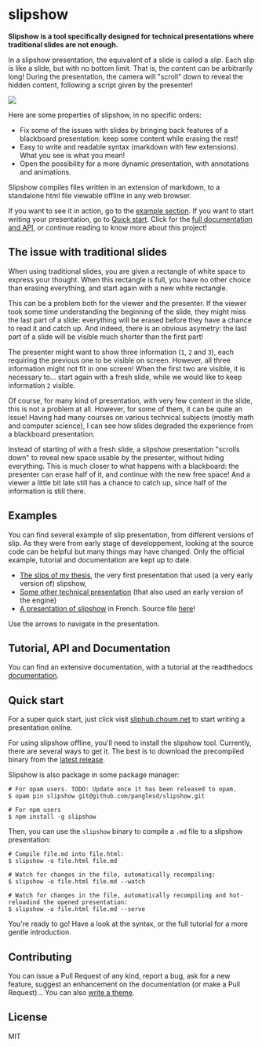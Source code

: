 # slipshow

**Slipshow is a tool specifically designed for technical presentations where traditional slides are not enough.**

In a slipshow presentation, the equivalent of a slide is called a _slip_. Each slip is like a slide, but with no bottom limit. That is, the content can be arbitrarily long! During the presentation, the camera will "scroll" down to reveal the hidden content, following a script given by the presenter!

![](slip_scroll.gif)

Here are some properties of slipshow, in no specific orders:

- Fix some of the issues with slides by bringing back features of a blackboard presentation: keep some content while erasing the rest!
- Easy to write and readable syntax (markdown with few extensions). What you see is what you mean!
- Open the possibility for a more dynamic presentation, with annotations and animations.

Slipshow compiles files written in an extension of markdown, to a standalone html file viewable offline in any web browser.

If you want to see it in action, go to the [example section](#examples). If you want to start writing your presentation, go to [Quick start](#quick-start). Click for the [full documentation and API](#tutorial-api-documentation), or continue reading to know more about this project!

## The issue with traditional slides

When using traditional slides, you are given a rectangle of white space to express your thought. When this rectangle is full, you have no other choice than erasing everything, and start again with a new white rectangle.

This can be a problem both for the viewer and the presenter. If the viewer took some time understanding the beginning of the slide, they might miss the last part of a slide: everything will be erased before they have a chance to read it and catch up. And indeed, there is an obvious asymetry: the last part of a slide will be visible much shorter than the first part!

The presenter might want to show three information (`1`, `2` and `3`), each requiring the previous one to be visible on screen. However, all three information might not fit in one screen! When the first two are visible, it is necessary to... start again with a fresh slide, while we would like to keep information `2` visible.

Of course, for many kind of presentation, with very few content in the slide, this is not a problem at all. However, for some of them, it can be quite an issue! Having had many courses on various technical subjects (mostly math and computer science), I can see how slides degraded the experience from a blackboard presentation.

Instead of starting of with a fresh slide, a slipshow presentation "scrolls down" to reveal new space usable by the presenter, without hiding everything. This is much closer to what happens with a blackboard: the presenter can erase half of it, and continue with the new free space! And a viewer a little bit late still has a chance to catch up, since half of the information is still there.

## Examples

You can find several example of slip presentation, from different versions of slip. As they were from early stage of developpement, looking at the source code can be helpful but many things may have changed. Only the official example, tutorial and documentation are kept up to date.

- [The slips of my thesis](http://choum.net/panglesd/slides/slides-js/slides.html), the very first presentation that used (a very early version of) slipshow,
- [Some other technical presentation](https://choum.net/panglesd/slides/WDCM-2021-slips/wdcm-ada.html) (that also used an early version of the engine)
- [A presentation of slipshow](https://choum.net/panglesd/slides/campus_du_libre.html) in French. Source file [here](example/slipshow.md)!

Use the arrows to navigate in the presentation.

##  Tutorial, API and Documentation

You can find an extensive documentation, with a tutorial at the readthedocs [documentation](https://slipshow.readthedocs.io).

## Quick start

For a super quick start, just click visit [sliphub.choum.net](https://sliphub.choum.net) to start writing a presentation online.

For using slipshow offline, you'll need to install the slipshow tool. Currently, there are several ways to get it. The best is to download the precompiled binary from the [latest release](https://github.com/panglesd/slipshow/releases/latest).

Slipshow is also package in some package manager:

```shell
# For opam users. TODO: Update once it has been released to opam.
$ opam pin slipshow git@github.com/panglesd/slipshow.git

# For npm users
$ npm install -g slipshow
```

Then, you can use the `slipshow` binary to compile a `.md` file to a slipshow presentation:

```shell
# Compile file.md into file.html:
$ slipshow -o file.html file.md

# Watch for changes in the file, automatically recompiling:
$ slipshow -o file.html file.md --watch

# Watch for changes in the file, automatically recompiling and hot-reloadind the opened presentation:
$ slipshow -o file.html file.md --serve
```

You're ready to go! Have a look at the syntax, or the full tutorial for a more gentle introduction.

## Contributing

You can issue a Pull Request of any kind, report a bug, ask for a new feature, suggest an enhancement on the documentation (or make a Pull Request)... You can also [write a theme](https://slipshow.readthedocs.io/en/latest/themes.html#writing-a-theme).

## License

MIT

